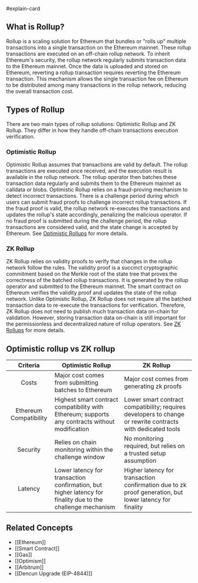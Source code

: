 #explain-card

## What is Rollup?

Rollup is a scaling solution for Ethereum that bundles or "rolls up" multiple transactions into a single transaction on the Ethereum mainnet. These rollup transactions are executed on an off-chain rollup network. To inherit Ethereum's security, the rollup network regularly submits transaction data to the Ethereum mainnet. Once the data is uploaded and stored on Ethereum, reverting a rollup transaction requires reverting the Ethereum transaction. This mechanism allows the single transaction fee on Ethereum to be distributed among many transactions in the rollup network, reducing the overall transaction cost.

## Types of Rollup

There are two main types of rollup solutions: Optimistic Rollup and ZK Rollup. They differ in how they handle off-chain transactions execution verification.

### Optimistic Rollup

Optimistic Rollup assumes that transactions are valid by default. The rollup transactions are executed once received, and the execution result is available in the rollup network. The rollup operator then batches these transaction data regularly and submits them to the Ethereum mainnet as calldata or blobs. Optimistic Rollup relies on a fraud-proving mechanism to detect incorrect transactions. There is a challenge period during which users can submit fraud proofs to challenge incorrect rollup transactions. If the fraud proof is valid, the rollup network re-executes the transactions and updates the rollup's state accordingly, penalizing the malicious operator. If no fraud proof is submitted during the challenge period, the rollup transactions are considered valid, and the state change is accepted by Ethereum. See [Optimistic Rollups](https://ethereum.org/en/developers/docs/scaling/optimistic-rollups/) for more details.

### ZK Rollup

ZK Rollup relies on validity proofs to verify that changes in the rollup network follow the rules. The validity proof is a succinct cryptographic commitment based on the Merkle root of the state tree that proves the correctness of the batched rollup transactions. It is generated by the rollup operator and submitted to the Ethereum mainnet. The smart contract on Ethereum verifies the validity proof and updates the state of the rollup network. Unlike Optimistic Rollup, ZK Rollup does not require all the batched transaction data to re-execute the transactions for verification. Therefore, ZK Rollup does not need to publish much transaction data on-chain for validation. However, storing transaction data on-chain is still important for the permissionless and decentralized nature of rollup operators. See [ZK Rollups](https://ethereum.org/en/developers/docs/scaling/zk-rollups/) for more details.

## Optimistic rollup vs ZK rollup

|        Criteria        | Optimistic Rollup                                                                                          | ZK Rollup                                                                                                   |
| :--------------------: | ---------------------------------------------------------------------------------------------------------- | ----------------------------------------------------------------------------------------------------------- |
|         Costs          | Major cost comes from submitting batches to Ethereum                                                       | Major cost comes from generating zk proofs                                                                  |
| Ethereum Compatibility | Highest smart contract compatibility with Ethereum; supports any contracts without modification            | Lower smart contract compatibility; requires developers to change or rewrite contracts with dedicated tools |
|        Security        | Relies on chain monitoring within the challenge window                                                     | No monitoring required, but relies on a trusted setup assumption                                            |
|        Latency         | Lower latency for transaction confirmation, but higher latency for finality due to the challenge mechanism | Higher latency for transaction confirmation due to zk proof generation, but lower latency for finality      |

## Related Concepts

- [[Ethereum]]
- [[Smart Contract]]
- [[Gas]]
- [[Optimism]]
- [[Arbitrum]]
- [[Dencun Upgrade (EIP-4844)]]

